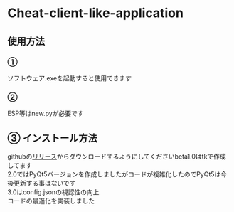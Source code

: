 # Cheat-client-like-application


## 使用方法

### ①
ソフトウェア.exeを起動すると使用できます
### ②
ESP等はnew.pyが必要です

## ③ インストール方法
githubの<a href="https://github.com/gamelist1990/Cheat-client-like-application/releases">リリース</a>からダウンロードするようにしてくださいbeta1.0はtkで作成してます<br />2.0ではPyQt5バージョンを作成しましたがコードが複雑化したのでPyQt5は今後更新する事はないです
<br>3.0はconfig.jsonの視認性の向上<br>コードの最適化を実装しました
